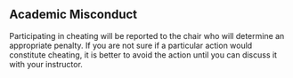 ## Academic Misconduct

Participating in cheating will be reported to the chair who will determine an
appropriate penalty. If you are not sure if a particular action would
constitute cheating, it is better to avoid the action until you can discuss
it with your instructor.
